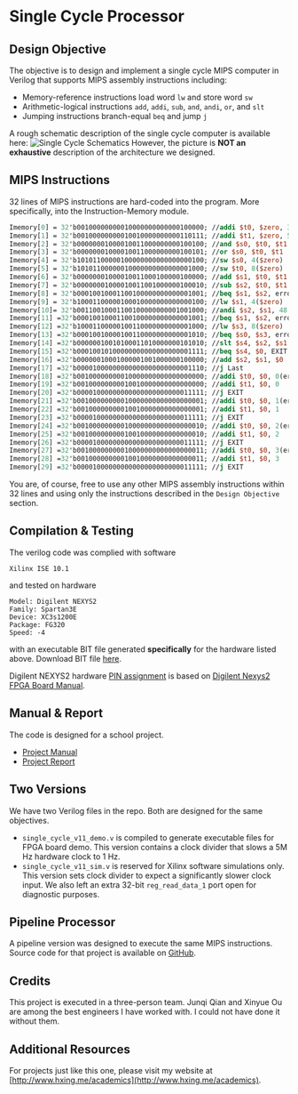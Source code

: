 # Single Cycle Processor

## Design Objective
The objective is to design and implement a single cycle MIPS computer in Verilog that supports MIPS assembly instructions including:
- Memory-reference instructions load word ```lw``` and store word ```sw```
- Arithmetic-logical instructions ```add```, ```addi```, ```sub```, ```and```, ```andi```, ```or```, and ```slt```
- Jumping instructions branch-equal ```beq``` and jump ```j```

A rough schematic description of the single cycle computer is available here: ![Single Cycle Schematics](http://undergrad.hxing.me/VE370/Single+Cycle+Schematics.png?x-source=github) However, the picture is **NOT an exhaustive** description of the architecture we designed.

## MIPS Instructions
32 lines of MIPS instructions are hard-coded into the program. More specifically, into the Instruction-Memory module.

```MIPS
Imemory[0] = 32'b00100000000010000000000000100000; //addi $t0, $zero, 32 
Imemory[1] = 32'b00100000000010010000000000110111; //addi $t1, $zero, 55 
Imemory[2] = 32'b00000001000010011000000000100100; //and $s0, $t0, $t1 
Imemory[3] = 32'b00000001000010011000000000100101; //or $s0, $t0, $t1 
Imemory[4] = 32'b10101100000100000000000000000100; //sw $s0, 4($zero) 
Imemory[5] = 32'b10101100000010000000000000001000; //sw $t0, 8($zero) 
Imemory[6] = 32'b00000001000010011000100000100000; //add $s1, $t0, $t1 
Imemory[7] = 32'b00000001000010011001000000100010; //sub $s2, $t0, $t1 
Imemory[8] = 32'b00010010001100100000000000001001; //beq $s1, $s2, error0 
Imemory[9] = 32'b10001100000100010000000000000100; //lw $s1, 4($zero) 
Imemory[10]= 32'b00110010001100100000000001001000; //andi $s2, $s1, 48 
Imemory[11] =32'b00010010001100100000000000001001; //beq $s1, $s2, error1 
Imemory[12] =32'b10001100000100110000000000001000; //lw $s3, 8($zero) 
Imemory[13] =32'b00010010000100110000000000001010; //beq $s0, $s3, error2 
Imemory[14] =32'b00000010010100011010000000101010; //slt $s4, $s2, $s1 (Last) 
Imemory[15] =32'b00010010100000000000000000001111; //beq $s4, $0, EXIT 
Imemory[16] =32'b00000010001000001001000000100000; //add $s2, $s1, $0 
Imemory[17] =32'b00001000000000000000000000001110; //j Last
Imemory[18] =32'b00100000000010000000000000000000; //addi $t0, $0, 0(error0) 
Imemory[19] =32'b00100000000010010000000000000000; //addi $t1, $0, 0 
Imemory[20] =32'b00001000000000000000000000011111; //j EXIT
Imemory[21] =32'b00100000000010000000000000000001; //addi $t0, $0, 1(error1) 
Imemory[22] =32'b00100000000010010000000000000001; //addi $t1, $0, 1 
Imemory[23] =32'b00001000000000000000000000011111; //j EXIT
Imemory[24] =32'b00100000000010000000000000000010; //addi $t0, $0, 2(error2) 
Imemory[25] =32'b00100000000010010000000000000010; //addi $t1, $0, 2 
Imemory[26] =32'b00001000000000000000000000011111; //j EXIT
Imemory[27] =32'b00100000000010000000000000000011; //addi $t0, $0, 3(error3) 
Imemory[28] =32'b00100000000010010000000000000011; //addi $t1, $0, 3 
Imemory[29] =32'b00001000000000000000000000011111; //j EXIT
```

You are, of course, free to use any other MIPS assembly instructions within 32 lines and using only the instructions described in the ```Design Objective``` section. 

## Compilation & Testing
The verilog code was complied with software
```
Xilinx ISE 10.1
```

and tested on hardware
```FPGA
Model: Digilent NEXYS2
Family: Spartan3E
Device: XC3s1200E
Package: FG320
Speed: -4
```

with an executable BIT file generated **specifically** for the hardware listed above. Download BIT file [here](http://undergrad.hxing.me/VE370/single_cycle.bit?x-source=github).

Digilent NEXYS2 hardware [PIN assignment](http://undergrad.hxing.me/VE370/PIN+Assignment.png?x-source=github) is based on [Digilent Nexys2 FPGA Board Manual](http://undergrad.hxing.me/VE270/Digilent+Nexys2+Manual.pdf?x-source=github-project=ve370singlecycle).

## Manual & Report
The code is designed for a school project.
- [Project Manual](http://undergrad.hxing.me/VE370/Project+II+Manual.pdf?x-source=github)
- [Project Report](http://undergrad.hxing.me/VE370/Project+II+Report.pdf?x-source=github)

## Two Versions
We have two Verilog files in the repo. Both are designed for the same objectives.
- ```single_cycle_v11_demo.v``` is compiled to generate executable files for FPGA board demo. This version contains a clock divider that slows a 5M Hz hardware clock to 1 Hz.
- ```single_cycle_v11_sim.v``` is reserved for Xilinx software simulations only. This version sets clock divider to expect a significantly slower clock input. We also left an extra 32-bit ```reg_read_data_1``` port open for diagnostic purposes.

## Pipeline Processor
A pipeline version was designed to execute the same MIPS instructions. Source code for that project is available on [GitHub](https://github.com/hxing9974/Verilog-Pipeline-Processor.git).

## Credits
This project is executed in a three-person team. Junqi Qian and Xinyue Ou are among the best engineers I have worked with. I could not have done it without them.

## Additional Resources
For projects just like this one, please visit my website at [http://www.hxing.me/academics](http://www.hxing.me/academics).
